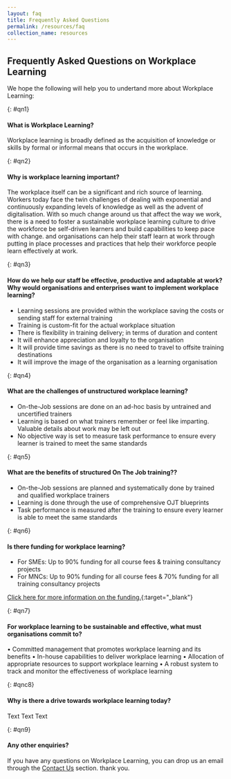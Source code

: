 ```yaml
---
layout: faq
title: Frequently Asked Questions
permalink: /resources/faq
collection_name: resources
---
```


<!-- COMMENT: This page uses customised 'faq' layout to organise the content below. Go to "_layouts->faq.html" if you need to edit the layout for this page, or change the layout to 'leftnav-page-content' in the header code snippet above to switch to a standard page layout -->

<!-- NOTE: Each Q&A must be preceded with a '{: #qn{Number}}' (e.g. {: #qn1}) as a unique identifier -->

<!-- COMMENT: The {:target="_blank"} syntax at the end of the Markdown webpage URL is used to open the URL in a new window tab -->


## Frequently Asked Questions on Workplace Learning

We hope the following will help you to undertand more about Workplace Learning:

{: #qn1}
#### What is Workplace Learning?
Workplace learning is broadly defined as the acquisition of knowledge or skills by formal or informal means that occurs in the workplace.


{: #qn2}
#### Why is workplace learning important? 
The workplace itself can be a significant and rich source of learning. Workers today face the twin challenges of dealing with exponential and continuously expanding levels of knowledge as well as the advent of digitalisation. With so much change around us that affect the way we work, there is a need to foster a sustainable workplace learning culture to drive the workforce be self-driven learners and build capabilities to keep pace with change. and organisations can help their staff learn at work through putting in place processes and practices that help their workforce people learn effectively at work. 


{: #qn3}
#### How do we help our staff be effective, productive and adaptable at work? Why would organisations and enterprises want to implement workplace learning?

- Learning sessions are provided within the workplace saving the costs or sending staff for external training
- Training is custom-fit for the actual workplace situation
- There is flexibility in training delivery; in terms of duration and content
- It will enhance appreciation and loyalty to the organisation
- It will provide time savings as there is no need to travel to offsite training destinations
- It will improve the image of the organisation as a learning organisation 


{: #qn4}
#### What are the challenges of unstructured workplace learning?
- On-the-Job sessions are done on an ad-hoc basis by untrained and uncertified trainers
- Learning is based on what trainers remember or feel like imparting. Valuable details about work may be left out
- No objective way is set to measure task performance to ensure every learner is trained to meet the same standards


{: #qn5}
#### What are the benefits of structured On The Job training??
- On-the-Job sessions are planned and systematically done by trained and qualified workplace trainers
- Learning is done through the use of comprehensive OJT blueprints 
- Task performance is measured after the training to ensure every learner is able to meet the same standards


{: #qn6}
#### Is there funding for workplace learning?
- For SMEs: Up to 90% funding for all course fees &
training consultancy projects
- For MNCs: Up to 90% funding for all course fees &
70% funding for all training consultancy projects

[Click here for more information on the funding.](https://nyp-wpl-staging.netlify.com/workplace-learning/available-funding/){:target="_blank"}


{: #qn7}
#### For workplace learning to be sustainable and effective, what must organisations commit to?
•	Committed management that promotes workplace learning and its benefits 
•	In-house capabilities to deliver workplace learning 
•	Allocation of appropriate resources to support workplace learning 
•	A robust system to track and monitor the effectiveness of workplace learning 


{: #qnc8}
#### Why is there a drive towards workplace learning today?
Text Text Text

{: #qn9}
#### Any other enquiries?
If you have any questions on Workplace Learning, you can drop us an email through the [Contact Us](/contact-us) section. thank you.
